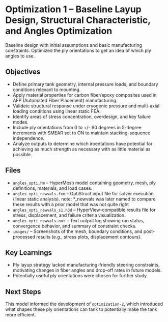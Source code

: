 # Optimization 1 – Baseline Layup Design, Structural Characteristic, and Angles Optimization

Baseline design with initial assumptions and basic manufacturing constraints. Optimized the ply orientations to get an idea of which ply angles to use.

## Objectives

- Define primary tank geometry, internal pressure loads, and boundary conditions relevant to mounting.
- Apply material properties for carbon fiber/epoxy composites used in AFP (Automated Fiber Placement) manufacturing.
- Validate structural response under cryogenic pressure and multi-axial loading conditions using linear static FEA.
- Identify areas of stress concentration, overdesign, and key failure modes.
- Include ply orientations from 0 to +/- 90 degrees in 5-degree increments with SMEAR set to ON to maintain stacking-sequence independence.
- Analyze outputs to determine which iroentations have potential for achieving as much strength as necessary with as little material as possible. 

## Files

- `angles_opti.hm` – HyperMesh model containing geometry, mesh, ply definitions, materials, and load cases.
- `angles_opti_newvals.fem` – OptiStruct input file for solver execution (linear static analysis). note: *_newvals was later named to compare these results with a prior model that was not quite right
- `angles_opti_newvals_s1.h3d` – HyperView-compatible results file for stress, displacement, and failure criteria visualization.
- `angles_opti_newvals.out` – Text output log showing run status, convergence behavior, and summary of constraint checks.
- `images/` – Screenshots of the mesh, boundary conditions, and post-processed results (e.g., stress plots, displacement contours).

## Key Learnings

- Ply layup strategy lacked manufacturing-friendly steering constraints, motivating changes in fiber angles and drop-off rates in future models.
- Potentially useful ply orientations were chosen for further study.

## Next Steps

This model informed the development of `optimization-2`, which introduced what shapes these ply orientations can tank to potentially make the tank more efficient. 
